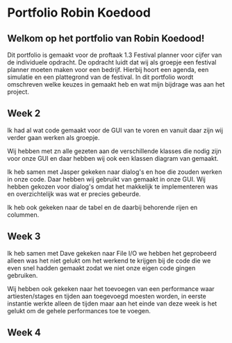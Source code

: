 
# Portfolio Robin Koedood

## Welkom op het portfolio van Robin Koedood!
Dit portfolio is gemaakt voor de proftaak 1.3 Festival planner voor cijfer van de individuele opdracht. De opdracht luidt dat wij als groepje een festival planner moeten maken voor een bedrijf. Hierbij hoort een agenda, een simulatie en een plattegrond van de festival. In dit portfolio wordt omschreven welke keuzes in gemaakt heb en wat mijn bijdrage was aan het project.

## Week 2
Ik had al wat code gemaakt voor de GUI van te voren en vanuit daar zijn wij verder gaan werken als groepje.

Wij hebben met zn alle gezeten aan de verschillende klasses die nodig zijn voor onze GUI en daar hebben wij ook een klassen diagram van gemaakt.

Ik heb samen met Jasper gekeken naar dialog's en hoe die zouden werken in onze code. Daar hebben wij gebruikt van gemaakt in onze GUI. Wij hebben gekozen voor dialog's omdat het makkelijk te implementeren was en overzichtelijk was wat er precies gebeurde. 

Ik heb ook gekeken naar de tabel en de daarbij behorende rijen en colummen.

## Week 3
Ik heb samen met Dave gekeken naar  File I/O we hebben het geprobeerd alleen was het niet gelukt om het werkend te krijgen bij de code die we even snel hadden gemaakt zodat we niet onze eigen code gingen gebruiken. 

Wij hebben ook gekeken naar het toevoegen van een performance waar artiesten/stages en tijden aan toegevoegd moesten worden, in eerste instantie werkte alleen de tijden maar aan het einde van deze week is het gelukt om de gehele performances toe te voegen. 

## Week 4



